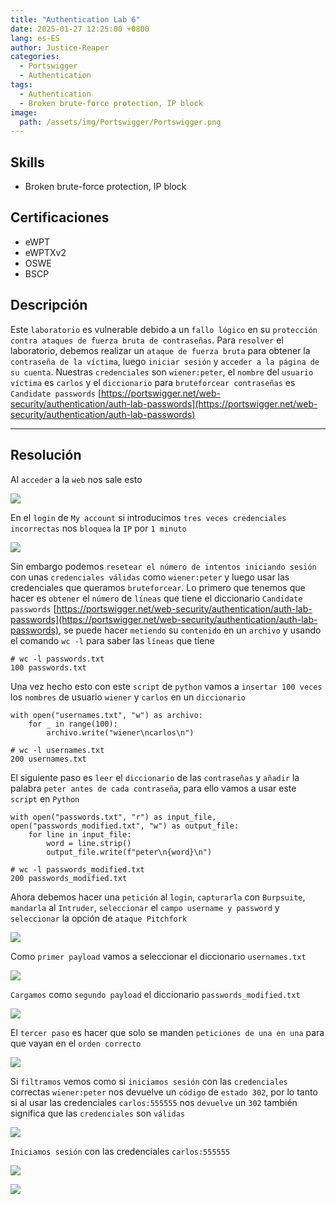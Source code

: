 ```yaml
---
title: "Authentication Lab 6"
date: 2025-01-27 12:25:00 +0800
lang: es-ES
author: Justice-Reaper
categories:
  - Portswigger
  - Authentication
tags:
  - Authentication
  - Broken brute-force protection, IP block
image:
  path: /assets/img/Portswigger/Portswigger.png
---
```


## Skills

- Broken brute-force protection, IP block

## Certificaciones

- eWPT
- eWPTXv2
- OSWE
- BSCP

## Descripción

Este `laboratorio` es vulnerable debido a un `fallo lógico` en su `protección contra ataques de fuerza bruta de contraseñas`. Para `resolver` el laboratorio, debemos realizar un `ataque de fuerza bruta` para obtener la `contraseña de la víctima`, luego `iniciar sesión` y `acceder a la página de su cuenta`. Nuestras `credenciales` son `wiener:peter`, el `nombre` del `usuario víctima` es `carlos` y el `diccionario` para `bruteforcear contraseñas` es `Candidate passwords` [https://portswigger.net/web-security/authentication/auth-lab-passwords](https://portswigger.net/web-security/authentication/auth-lab-passwords)

---

## Resolución

Al `acceder` a la `web` nos sale esto

![](/assets/img/Authentication-Lab-6/image_1.png)

En el `login` de `My account` si introducimos `tres veces credenciales incorrectas` nos `bloquea` la `IP` por `1 minuto`

![](/assets/img/Authentication-Lab-6/image_2.png)

Sin embargo podemos `resetear el número de intentos iniciando sesión` con unas `credenciales válidas` como `wiener:peter` y luego usar las credenciales que queramos `bruteforcear`. Lo primero que tenemos que hacer es `obtener` el `número` de `líneas` que tiene el diccionario `Candidate passwords` [https://portswigger.net/web-security/authentication/auth-lab-passwords](https://portswigger.net/web-security/authentication/auth-lab-passwords), se puede hacer `metiendo` su `contenido` en un `archivo` y usando el comando `wc -l` para saber las `líneas` que tiene

```
# wc -l passwords.txt 
100 passwords.txt
```

Una vez hecho esto con este `script` de `python` vamos a `insertar 100 veces` los `nombres` de usuario `wiener` y `carlos` en un `diccionario`

```
with open("usernames.txt", "w") as archivo:
    for _ in range(100):
        archivo.write("wiener\ncarlos\n")
```

```
# wc -l usernames.txt
200 usernames.txt
```

El siguiente paso es `leer` el `diccionario` de las `contraseñas` y `añadir` la palabra `peter antes de cada contraseña`, para ello vamos a usar este `script` en `Python`

```
with open("passwords.txt", "r") as input_file, open("passwords_modified.txt", "w") as output_file:
    for line in input_file:
        word = line.strip()
        output_file.write(f"peter\n{word}\n")
```

```
# wc -l passwords_modified.txt 
200 passwords_modified.txt
```

Ahora debemos hacer una `petición` al `login`, `capturarla` con `Burpsuite`, `mandarla` al `Intruder`, `seleccionar` el `campo username y password` y `seleccionar` la opción de `ataque Pitchfork`

![](/assets/img/Authentication-Lab-6/image_3.png)

Como `primer payload` vamos a seleccionar el diccionario `usernames.txt`

![](/assets/img/Authentication-Lab-6/image_4.png)

`Cargamos` como `segundo payload` el diccionario `passwords_modified.txt`

![](/assets/img/Authentication-Lab-6/image_5.png)

El `tercer paso` es hacer que solo se manden `peticiones de una en una` para que vayan en el `orden correcto`

![](/assets/img/Authentication-Lab-6/image_6.png)

Si `filtramos` vemos como si `iniciamos sesión` con las `credenciales` correctas `wiener:peter` nos devuelve un `código` de `estado 302`, por lo tanto si al usar las credenciales `carlos:555555` nos `devuelve` un `302` también significa que las `credenciales` son `válidas`

![](/assets/img/Authentication-Lab-6/image_7.png)

`Iniciamos sesión` con las credenciales `carlos:555555`

![](/assets/img/Authentication-Lab-6/image_8.png)

![](/assets/img/Authentication-Lab-6/image_9.png)
